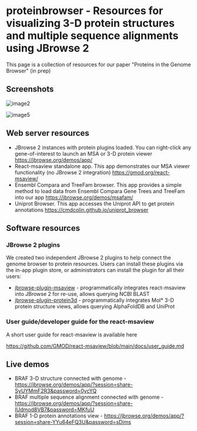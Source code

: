 # proteinbrowser - Resources for visualizing 3-D protein structures and multiple sequence alignments using JBrowse 2

This page is a collection of resources for our paper "Proteins in the Genome Browser" (in prep)

## Screenshots


![image2](https://github.com/user-attachments/assets/a9ac296c-e2fe-41c7-bf7d-d519548eb046)


![image5](https://github.com/user-attachments/assets/7f52de03-0a2b-47fb-95f6-bb4505185487)


## Web server resources

- JBrowse 2 instances with protein plugins loaded. You can right-click any gene-of-interest to launch an MSA or 3-D protein viewer https://jbrowse.org/demos/app/
- React-msaview standalone app. This app demonstrates our MSA viewer functionality (no JBrowse 2 integration) https://gmod.org/react-msaview/
- Ensembl Compara and TreeFam browser. This app provides a simple method to load data from Ensembl Compara Gene Trees and TreeFam into our app https://jbrowse.org/demos/msafam/
- Uniprot Browser. This app accesses the Uniprot API to get protein annotations https://cmdcolin.github.io/uniprot_browser

## Software resources

### JBrowse 2 plugins 

We created two independent JBrowse 2 plugins to help connect the genome browser to protein resources. Users can install these plugins via the in-app plugin store, or administrators can install the plugin for all their users:

- [jbrowse-plugin-msaview](https://github.com/GMOD/jbrowse-plugin-msaview) - programmatically integrates react-msaview into JBrowse 2 for re-use, allows querying NCBI BLAST
- [jbrowse-plugin-protein3d](https://github.com/GMOD/jbrowse-plugin-protein3d) - programmatically integrates Mol* 3-D protein structure views, allows querying AlphaFoldDB and UniProt

### User guide/developer guide for the react-msaview

A short user guide for react-msaview is available here

https://github.com/GMOD/react-msaview/blob/main/docs/user_guide.md


## Live demos

- BRAF 3-D structure connected with genome - https://jbrowse.org/demos/app/?session=share-SyUYMmF2R3&password=0ycYQ
- BRAF multiple sequence alignment connected with genome - https://jbrowse.org/demos/app/?session=share-IUdmod8VB7&password=MKfuU 
- BRAF 1-D protein annotations view - https://jbrowse.org/demos/app/?session=share-YYu64eFQ3U&password=sDims 

